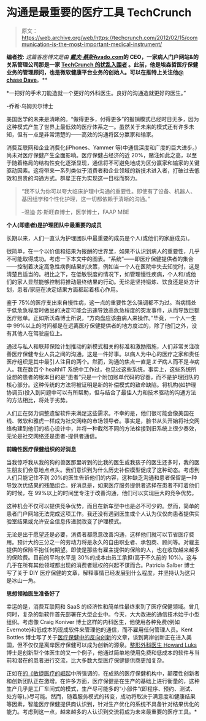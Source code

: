 # 沟通是最重要的医疗工具 TechCrunch

> 原文：<https://web.archive.org/web/https://techcrunch.com/2012/02/15/communication-is-the-most-important-medical-instrument/>

**编者按:** *这篇客座博文是由* ***[戴夫·蔡斯](https://web.archive.org/web/20221210033002/http://www.crunchbase.com/person/dave-chase)*******[Avado.com](https://web.archive.org/web/20221210033002/http://www.avado.com/)****的 CEO，一家病人门户网站&的关系管理公司那是一家 **[TechCrunch 的扰乱入围者](https://web.archive.org/web/20221210033002/https://beta.techcrunch.com/2011/05/24/avado-is-the-mint-for-your-personal-health-records/)** 。此前，他是埃森哲医疗保健业务的管理顾问，也是微软健康平台业务的创始人。可以在推特上关注他****[@ chase Dave](https://web.archive.org/web/20221210033002/http://www.twitter.com/chasedave)****。**

 *一把好的手术刀能造就一个更好的外科医生。良好的沟通造就更好的医生。”

-乔希·乌姆贝尔博士

美国医学的未来是清晰的。“做得更多，付得更多”的报销模式已经时日无多，因为这种模式产生了世界上最低效的医疗体系之一。虽然关于未来的模式还有许多未知，但有一点是非常清楚的——高效的沟通将区分赢家和输家。

消费互联网和企业消费化(iPhones、Yammer 等)中通信深度和广度的巨大进步。)尚未对医疗保健产生全面影响。医疗保健占经济的近 20%，赌注如此之高，以至于随着格局的结构性变化逐渐显现，通信将不可避免地成为区分赢家和输家的关键驱动因素。这将带来一系列类似于消费者和企业领域的新技术进入者，打破过去低效和昂贵的沟通方式。群星正在为实现这一目标而努力。

> “我不认为你可以夸大临床护理中沟通的重要性。即使有了设备、机器人、基因组学和个性化护理，这一切都依赖于清晰的沟通。”
> 
> –温迪·苏·斯旺森博士，医学博士，FAAP MBE

**个人(即患者)是护理团队中最重要的成员**

长期以来，人们一直认为护理团队中最重要的成员是个人(或他们的家庭成员)。

很简单，在一个以价值和结果为报酬的世界里，如果不认识到病人的重要性，几乎不可能取得成功。考虑一下本文中的图表。“系统”——即医疗保健提供者的集合——控制着决定高急性病例结果的决策，例如当一个人在医院中失去知觉时，这是清楚且适当的。相比之下，在低敏锐度的情况下，如管理慢性疾病，个人和/或他们的家人显然能够控制将推动最终结果的行动。无论是坚持锻炼、饮食还是处方计划，患者/家庭在决定结果方面都起着核心作用。

鉴于 75%的医疗支出来自慢性病，这一点的重要性怎么强调都不为过。当病情处于低危急程度时做出的决定可能会迅速导致高危急程度的突发事件，从而导致巨额医疗账单。正如斯沃森博士所说，“方向盘应该由病人来操作。”毕竟，一个人一生中 99%以上的时间都是在远离医疗保健提供者的地方度过的，除了他们之外，没有其他人在驾驶座位上。

通过与私人和联邦保险计划推动的新模式相关的标准和激励措施，人们非常关注改善医疗保健专业人员之间的沟通，这是一件好事。以病人为中心的医疗之家和责任医疗组织是其中最引人注目的两个。然而，沟通的焦点一直是*关于*病人而不是*与*病人。我在数百个 healthIT 系统中工作过，也见过这些系统，事实上，这些系统所设想的患者的根本目的是“患者”只是一个附加账单代码的容器，而不是护理团队的核心部分。这种传统的方法将被证明是新的补偿模式的致命缺陷。将机构(如护理协调员)投入到问题中可以有所帮助，但与结合了最佳人力和技术驱动的沟通方法的方法相比，将处于劣势。

人们正在努力调整遗留软件来满足这些需求。不幸的是，他们很可能会像美国在线、微软和雅虎一样成为社交网络的市场领导者。事实是，脸书从头开始将社交网络构建到他们的核心设计中，并将一种截然不同的方法栓接到旧系统上很少奏效，无论是社交网络还是患者-提供者通信。

**前瞻性医疗保健组织的好消息**

当我惊呼我从我的狗的兽医那里听到的比我的医生或我孩子的医生还多时，我的医生朋友们会意地点点头。我们意识到为什么历史补偿模型促成了这种动态。考虑到人们只能记住不到 20%的医生告诉他们的内容，这种缺乏沟通和患者保留是一种导致次优结果的残酷组合。好消息是，如果医疗服务提供者选择在患者不盯着他们的时候，在 99%以上的时间里专注于改善沟通，他们可以实现巨大的竞争优势。

这种机会不仅可以提供竞争优势，而且在新车型中也是必不可少的。然而，简单的患者门户网站无法完成这项工作。我还没有遇到医生或个人认为仅仅向患者提供实验室结果或允许安全信息传递就改变了护理模式。

无论是出于愿望还是必要，消费者都愿意改善沟通，这样他们就可以节省医疗费用。预计大约三分之一的劳动力将是永久的自由职业者、承包商、顾问等。对雇主提供的保险不抱任何期望。即使是那些有雇主提供的保险的人，也在收取越来越多的保险费。目前的平均水平是 30%的成本由员工承担(高于不久前的 10%)。这与几乎在所有其他领域都出现的消费者赋权的兴起不谋而合。Patricia Salber 博士写了关于 DIY 医疗保健的文章，解释事情已经发展到什么程度，并坚持认为这只是冰山一角。

**思想领袖医生准备好了**

幸运的是，消费互联网和 SaaS 的经济性和简单性最终来到了医疗保健领域。曾几何时，复杂的新软件首先部署在大型企业中。今天，大大改进的通信技术始于小型组织。考虑像 Craig Koniver 博士这样的内科医生，他使用各种免费(例如 Evernote)和低成本的现成软件来管理他的通信，而不雇用任何管理人员。Kent Bottles 博士写了关于[医疗保健中的反向创新](https://web.archive.org/web/20221210033002/http://www.kevinmd.com/blog/2011/09/united-states-health-care-reverse-innovation.html)的文章，谈到离岸创新正在进入美国，但不仅仅是离岸医疗保健可以成为创新的源泉。[整形外科医生 Howard Luks](https://web.archive.org/web/20221210033002/http://www.howardluksmd.com/) 博士是创新型个体医生的又一个例子，他通过简单地使用免费和低成本的软件与当前和潜在的患者进行交流，比大多数大型医疗保健提供商更加复杂。

正如在[的《敏捷医疗的崛起](https://web.archive.org/web/20221210033002/https://beta.techcrunch.com/2012/01/24/the-rise-of-nimble-medicine/)中所强调的，在成熟的医疗保健机构中，颠覆性创新者和创新团队正在激增。在许多方面，医疗保健是在生产的基础上进行衡量的，这种生产几乎是工厂车间式的模式，生产尽可能多的“小部件”(即程序、预约、测试、处方等)。)尽可能。然而，随着服务模式的转变，成功将取决于满意度和健康结果等因素，智能医疗保健提供商认识到，针对生产优化的系统不具备针对结果优化的能力。考虑到这一点，越来越多的人认识到交流将成为未来最重要的医疗工具。*